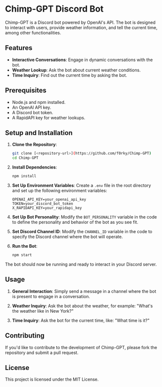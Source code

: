 
# Chimp-GPT Discord Bot

Chimp-GPT is a Discord bot powered by OpenAI's API. The bot is designed to interact with users, provide weather information, and tell the current time, among other functionalities.

## Features

- **Interactive Conversations**: Engage in dynamic conversations with the bot.
- **Weather Lookup**: Ask the bot about current weather conditions.
- **Time Inquiry**: Find out the current time by asking the bot.

## Prerequisites

- Node.js and npm installed.
- An OpenAI API key.
- A Discord bot token.
- A RapidAPI key for weather lookups.

## Setup and Installation

1. **Clone the Repository**:
    ```bash
    git clone [<repository-url>](https://github.com/f0rky/Chimp-GPT)
    cd Chimp-GPT
    ```

2. **Install Dependencies**:
    ```bash
    npm install
    ```

3. **Set Up Environment Variables**:
   Create a `.env` file in the root directory and set up the following environment variables:
    ```
    OPENAI_API_KEY=your_openai_api_key
    TOKEN=your_discord_bot_token
    X_RAPIDAPI_KEY=your_rapidapi_key
    ```
   
4. **Set Up Bot Personality**:
   Modify the `BOT_PERSONALITY` variable in the code to define the personality and behavior of the bot as you see fit.

5. **Set Discord Channel ID**:
   Modify the `CHANNEL_ID` variable in the code to specify the Discord channel where the bot will operate.

6. **Run the Bot**:
    ```bash
    npm start
    ```

The bot should now be running and ready to interact in your Discord server.

## Usage

1. **General Interaction**:
    Simply send a message in a channel where the bot is present to engage in a conversation.

2. **Weather Inquiry**:
    Ask the bot about the weather, for example: "What's the weather like in New York?"

3. **Time Inquiry**:
    Ask the bot for the current time, like: "What time is it?"

## Contributing

If you'd like to contribute to the development of Chimp-GPT, please fork the repository and submit a pull request.

## License

This project is licensed under the MIT License.

